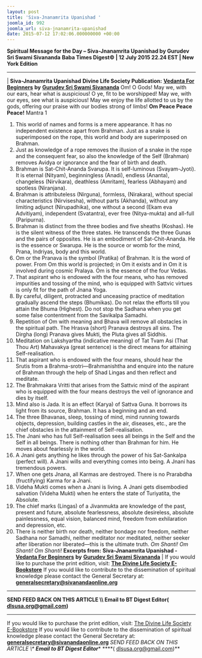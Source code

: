 ```yaml
---
layout: post
title: 'Siva-Jnanamrita Upanishad '
joomla_id: 992
joomla_url: siva-jnanamrita-upanishad
date: 2015-07-12 17:02:06.000000000 +00:00
---
```

**Spiritual Message for the Day – Siva-Jnanamrita Upanishad by Gurudev Sri Swami Sivananda**
 **Baba Times Digest© | 12 July 2015 22.24 EST | New York Edition**
* * *
| 
**Siva-Jnanamrita Upanishad**
**Divine Life Society Publication:** [**Vedanta For Beginners**](http://www.dlshq.org/download/vedbegin.htm#_VPID_8) **by** [**Gurudev Sri Swami Sivananda**](http://www.dlshq.org/saints/siva.htm)
Om! O Gods! May we, with our ears, hear what is auspicious! O ye, fit to be worshipped! May we, with our eyes, see what is auspicious! May we enjoy the life allotted to us by the gods, offering our praise with our bodies strong of limbs!
**Om Peace Peace Peace!**
Mantra 1
1. This world of names and forms is a mere appearance. It has no independent existence apart from Brahman. Just as a snake is superimposed on the rope, this world and body are superimposed on Brahman.
2. Just as knowledge of a rope removes the illusion of a snake in the rope and the consequent fear, so also the knowledge of the Self (Brahman) removes Avidya or ignorance and the fear of birth and death.
3. Brahman is Sat-Chit-Ananda Svarupa. It is self-luminous (Svayam-Jyoti). It is eternal (Nityam), beginningless (Anadi), endless (Ananta), changeless (Nirvikara), deathless (Amritam), fearless (Abhayam) and spotless (Niranjana).
4. Brahman is attributeless (Nirguna), formless, (Nirakara), without special characteristics (Nirvisesha), without parts (Akhanda), without any limiting adjunct (Nirupadhika), one without a second (Ekam eva Advitiyam), independent (Svatantra), ever free (Nitya-mukta) and all-full (Paripurna).
5. Brahman is distinct from the three bodies and five sheaths (Koshas). He is the silent witness of the three states. He transcends the three Gunas and the pairs of opposites. He is an embodiment of Sat-Chit-Ananda. He is the essence or Swarupa. He is the source or womb for the mind, Prana, Indriyas, body and this world.
6. Om or the Pranava is the symbol (Pratika) of Brahman. It is the word of power. From Om this world is projected; in Om it exists and in Om it is involved during cosmic Pralaya. Om is the essence of the four Vedas.
7. That aspirant who is endowed with the four means, who has removed impurities and tossing of the mind, who is equipped with Sattvic virtues is only fit for the path of Jnana Yoga.
8. By careful, diligent, protracted and unceasing practice of meditation gradually ascend the steps (Bhumikas). Do not relax the efforts till you attain the Bhuma (Highest). Do not stop the Sadhana when you get some false contentment from the Savikalpa Samadhi.
9. Repetition of Om with meaning and Bhava will remove all obstacles in the spiritual path. The Hrasva (short) Pranava destroys all sins. The Dirgha (long) Pranava gives Mukti, the Pluta gives all Siddhis.
10. Meditation on Lakshyartha (indicative meaning) of Tat Tvam Asi (That Thou Art) Mahavakya (great sentence) is the direct means for attaining Self-realisation.
11. That aspirant who is endowed with the four means, should hear the Srutis from a Brahma-srotri—Brahmanishtha and enquire into the nature of Brahman through the help of Shad Lingas and then reflect and meditate.
12. The Brahmakara Vritti that arises from the Sattvic mind of the aspirant who is equipped with the four means destroys the veil of ignorance and dies by itself.
13. Mind also is Jada. It is an effect (Karya) of Sattva Guna. It borrows its light from its source, Brahman. It has a beginning and an end.
14. The three Bhavanas, sleep, tossing of mind, mind running towards objects, depression, building castles in the air, diseases, etc., are the chief obstacles in the attainment of Self-realisation.
15. The Jnani who has full Self-realisation sees all beings in the Self and the Self in all beings. There is nothing other than Brahman for him. He moves about fearlessly in the world.
16. A Jnani gets anything he likes through the power of his Sat-Sankalpa (perfect will). A Jnani wills and everything comes into being. A Jnani has tremendous powers.
17. When one gets Jnana, all Karmas are destroyed. There is no Prarabdha (fructifying) Karma for a Jnani.
18. Videha Mukti comes when a Jnani is living. A Jnani gets disembodied salvation (Videha Mukti) when he enters the state of Turiyatita, the Absolute.
19. The chief marks (Lingas) of a Jivanmukta are knowledge of the past, present and future, absolute fearlessness, absolute desireless, absolute painlessness, equal vision, balanced mind, freedom from exhilaration and depression, etc.
20. There is neither birth nor death, neither bondage nor freedom, neither Sadhana nor Samadhi, neither meditator nor meditated, neither seeker after liberation nor liberated—this is the ultimate truth.
_Om Shanti! Om Shanti! Om Shanti!_
**Excerpts from:**  **Siva-Jnanamrita Upanishad -** [**Vedanta For Beginners**](http://www.dlshq.org/download/vedbegin.htm#_VPID_8) **by** [**Gurudev Sri Swami Sivananda**](http://www.dlshq.org/saints/siva.htm)
 |
If you would like to purchase the print edition, visit: **[The Divine Life Society E-Bookstore](http://www.dlshq.org/download/download.htm)**
If you would like to contribute to the dissemination of spiritual knowledge please contact the General Secretary at: [](mailto:%20%3Cscript%20type=%27text/javascript%27%3E%20%3C%21--%20var%20prefix%20=%20%27ma%27%20+%20%27il%27%20+%20%27to%27;%20var%20path%20=%20%27hr%27%20+%20%27ef%27%20+%20%27=%27;%20var%20addy57016%20=%20%27generalsecretary%27%20+%20%27@%27;%20addy57016%20=%20addy57016%20+%20%27sivanandaonline%27%20+%20%27.%27%20+%20%27org%27;%20document.write%28%27%3Ca%20%27%20+%20path%20+%20%27%5C%27%27%20+%20prefix%20+%20%27:%27%20+%20addy57016%20+%20%27%5C%27%3E%27%29;%20document.write%28addy57016%29;%20document.write%28%27%3C%5C/a%3E%27%29;%20//--%3E%5Cn%20%3C/script%3E%3Cscript%20type=%27text/javascript%27%3E%20%3C%21--%20document.write%28%27%3Cspan%20style=%5C%27display:%20none;%5C%27%3E%27%29;%20//--%3E%20%3C/script%3EThis%20email%20address%20is%20being%20protected%20from%20spambots.%20You%20need%20JavaScript%20enabled%20to%20view%20it.%20%3Cscript%20type=%27text/javascript%27%3E%20%3C%21--%20document.write%28%27%3C/%27%29;%20document.write%28%27span%3E%27%29;%20//--%3E%20%3C/script%3E?subject=Contribution%20to%20Dissemination%20of%20Spiritual%20Knowledge) **generalsecretary@sivanandaonline.org**
****
**SEND FEED BACK ON THIS ARTICLE \\\ Email to BT Digest Editor[](mailto:%20%3Cscript%20type=%27text/javascript%27%3E%20%3C%21--%20var%20prefix%20=%20%27ma%27%20+%20%27il%27%20+%20%27to%27;%20var%20path%20=%20%27hr%27%20+%20%27ef%27%20+%20%27=%27;%20var%20addy72654%20=%20%27dlsusa.org%27%20+%20%27@%27;%20addy72654%20=%20addy72654%20+%20%27gmail%27%20+%20%27.%27%20+%20%27com%27;%20document.write%28%27%3Ca%20%27%20+%20path%20+%20%27%5C%27%27%20+%20prefix%20+%20%27:%27%20+%20addy72654%20+%20%27%5C%27%3E%27%29;%20document.write%28addy72654%29;%20document.write%28%27%3C%5C/a%3E%27%29;%20//--%3E%5Cn%20%3C/script%3E%3Cscript%20type=%27text/javascript%27%3E%20%3C%21--%20document.write%28%27%3Cspan%20style=%5C%27display:%20none;%5C%27%3E%27%29;%20//--%3E%20%3C/script%3EThis%20email%20address%20is%20being%20protected%20from%20spambots.%20You%20need%20JavaScript%20enabled%20to%20view%20it.%20%3Cscript%20type=%27text/javascript%27%3E%20%3C%21--%20document.write%28%27%3C/%27%29;%20document.write%28%27span%3E%27%29;%20//--%3E%20%3C/script%3E?subject=DLS%20Posts)( [dlsusa.org@gmail.com](mailto:dlsusa.org@gmail.com))**
* * *
  
If you would like to purchase the print edition, visit: [The Divine Life Society E-Bookstore](http://www.dlshq.org/download/download.htm)
If you would like to contribute to the dissemination of spiritual knowledge please contact the General Secretary at: **[generalsecretary@sivanandaonline.org](mailto:generalsecretary@sivanandaonline.org)**
**SEND FEED BACK ON THIS ARTICLE \\\**  **Email to BT Digest Editor**** [](mailto:%20%3Cscript%20type=%27text/javascript%27%3E%20%3C%21--%20var%20prefix%20=%20%27ma%27%20+%20%27il%27%20+%20%27to%27;%20var%20path%20=%20%27hr%27%20+%20%27ef%27%20+%20%27=%27;%20var%20addy72654%20=%20%27dlsusa.org%27%20+%20%27@%27;%20addy72654%20=%20addy72654%20+%20%27gmail%27%20+%20%27.%27%20+%20%27com%27;%20document.write%28%27%3Ca%20%27%20+%20path%20+%20%27%5C%27%27%20+%20prefix%20+%20%27:%27%20+%20addy72654%20+%20%27%5C%27%3E%27%29;%20document.write%28addy72654%29;%20document.write%28%27%3C%5C/a%3E%27%29;%20//--%3E%5Cn%20%3C/script%3E%3Cscript%20type=%27text/javascript%27%3E%20%3C%21--%20document.write%28%27%3Cspan%20style=%5C%27display:%20none;%5C%27%3E%27%29;%20//--%3E%20%3C/script%3EThis%20email%20address%20is%20being%20protected%20from%20spambots.%20You%20need%20JavaScript%20enabled%20to%20view%20it.%20%3Cscript%20type=%27text/javascript%27%3E%20%3C%21--%20document.write%28%27%3C/%27%29;%20document.write%28%27span%3E%27%29;%20//--%3E%20%3C/script%3E?subject=DLS%20Posts)****( [dlsusa.org@gmail.com](mailto:dlsusa.org@gmail.com))**  
